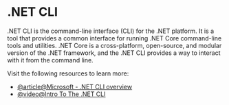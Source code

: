 # .NET CLI

.NET CLI is the command-line interface (CLI) for the .NET platform. It is a tool that provides a common interface for running .NET Core command-line tools and utilities. .NET Core is a cross-platform, open-source, and modular version of the .NET framework, and the .NET CLI provides a way to interact with it from the command line.

Visit the following resources to learn more:

- [@article@Microsoft - .NET CLI overview](https://learn.microsoft.com/en-us/dotnet/core/tools/)
- [@video@Intro To The .NET CLI](https://youtu.be/RQLzp2Z8-BE)
